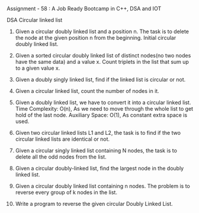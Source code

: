 Assignment - 58 : A Job Ready Bootcamp in C++, DSA and IOT

DSA Circular linked list

1. Given a circular doubly linked list and a position n. The task is to delete the node at
the given position n from the beginning. Initial circular doubly linked list.

2. Given a sorted circular doubly linked list of distinct nodes(no two nodes have the
same data) and a value x. Count triplets in the list that sum up to a given value x.

3. Given a doubly singly linked list, find if the linked list is circular or not.

4. Given a circular linked list, count the number of nodes in it.

5. Given a doubly linked list, we have to convert it into a circular linked list.
Time Complexity: O(n), As we need to move through the whole list to get hold of the
last node.
Auxiliary Space: O(1), As constant extra space is used.

6. Given two circular linked lists L1 and L2, the task is to find if the two circular linked
lists are identical or not.

7. Given a circular singly linked list containing N nodes, the task is to delete all the odd
nodes from the list.

8. Given a circular doubly-linked list, find the largest node in the doubly linked list.

9. Given a circular doubly linked list containing n nodes. The problem is to reverse
every group of k nodes in the list.

10. Write a program to reverse the given circular Doubly Linked List.
